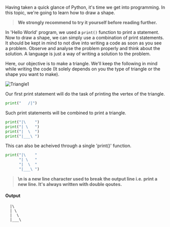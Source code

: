 Having taken a quick glance of Python, it's time we get into programming. In this topic, we're going to learn how to draw a shape.


> **We strongly recommend to try it yourself before reading further.**


In 'Hello World' program, we used a `print()` function to print a statement. Now to draw a shape, we can simply use a combination of print statements. It should be kept in mind to not dive into writing a code as soon as you see a problem. Observe and analyse the problem properly and think about the solution. A language is just a way of writing a solution to the problem.

Here, our objective is to make a triangle. We'll keep the following in mind while writing the code (It solely depends on you 
the type of triangle or the shape you want to make).

![Triangle1](https://user-images.githubusercontent.com/47327461/70930730-e4258b80-205b-11ea-9f41-28231f87cbb3.png)

Our first print statement will do the task of printing the vertex of the triangle.

```python
print("   /|")
```
Such print statements will be combined to print a triangle.

```python
print("|\    ")
print("| \   ")
print("|  \  ")
print("|___\ ")
```

This can also be acheived through a single 'print()' function.

```python
print("|\    "
      "| \   "
      "|  \  "
      "|___\ ")
```

> **\n is a new line character used to break the output line i.e. print a new line. It's always written with double qoutes.**

#### Output

```
  |\    
  | \   
  |  \  
  |___\
```
